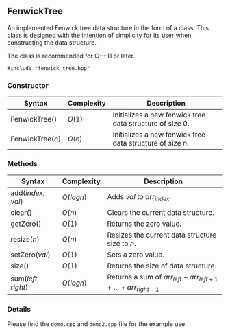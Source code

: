 ## FenwickTree<ValueType>
An implemented Fenwick tree data structure in the form of a class. This class is designed with the intention of simplicity for its user when constructing the data structure.
    
The class is recommended for C++11 or later.

`#include "fenwick_tree.hpp"`

### Constructor
| Syntax           | Complexity | Description                                               |
| ---------------- | ---------- | --------------------------------------------------------- |
| FenwickTree()    | $O(1)$     | Initializes a new fenwick tree data structure of size 0.  |
| FenwickTree($n$) | $O(n)$     | Initializes a new fenwick tree data structure of size $n$.|
    
### Methods
| Syntax                 | Complexity | Description                                                    |
| ---------------------- | ---------- | -------------------------------------------------------------- |
| add($index$, $val$)    | $O(log n)$ | Adds $val$ to $arr_{index}$.       |
| clear()                | $O(n)$     | Clears the current data structure.|
| getZero()              | $O(1)$     | Returns the zero value.                                        |
| resize($n$)            | $O(n)$     | Resizes the current data structure size to $n$.                         |
| setZero($val$)         | $O(1)$     | Sets a zero value.                                             |
| size()                 | $O(1)$     | Returns the size of data structure.                          |
| sum($left$, $right$)   | $O(log n)$ | Returns a sum of $arr_{left}$ + $arr_{left+1}$ + ... + $arr_{right-1}$|
    
### Details
Please find the `demo.cpp` and `demo2.cpp` file for the example use.
